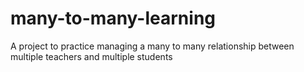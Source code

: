 # many-to-many-learning
A project to practice managing a many to many relationship between multiple teachers and multiple students
